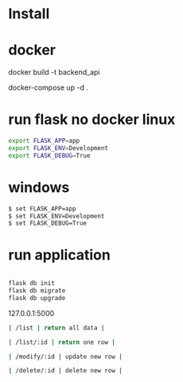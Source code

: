 # Install 

# docker 
docker build -t backend_api

docker-compose up -d .

# run flask no docker linux
```sh
export FLASK_APP=app
export FLASK_ENV=Development
export FLASK_DEBUG=True
```

# windows
```sh
$ set FLASK_APP=app
$ set FLASK_ENV=Development
$ set FLASK_DEBUG=True
```
# run application
```sh

flask db init
flask db migrate
flask db upgrade
```
127.0.0.1:5000


```sh
| /list | return all data |
```
```sh
| /list/:id | return one row |
```
```sh
| /modify/:id | update new row |
```
```sh
| /delete/:id | delete new row |
```
